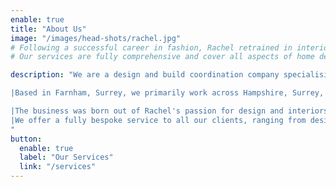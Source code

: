 ```yaml
---
enable: true
title: "About Us"
image: "/images/head-shots/rachel.jpg"
# Following a successful career in fashion, Rachel retrained in interior design.  Combining all of her passions and years of knowledge and experience Rachel set up her own design practice specialising in residential interiors and events for both private clients and developers.
# Our services are fully comprehensive and cover all aspects of home design and build, 

description: "We are a design and build coordination company specialising in interior and event design.

|Based in Farnham, Surrey, we primarily work across Hampshire, Surrey, Sussex, and London, but are happy to travel across the UK and internationally for the right project.

|The business was born out of Rachel's passion for design and interiors and her desire to make stylish living accessible to everyone. 
|We offer a fully bespoke service to all our clients, ranging from design-only to full project design and build management. Taking you from concept to completion — helping you transform your home by enhancing its functionality, aesthetic appeal, and alignment with your lifestyle and taste.
"
button:
  enable: true
  label: "Our Services"
  link: "/services"
---
```

